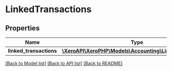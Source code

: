 # LinkedTransactions

## Properties
Name | Type | Description | Notes
------------ | ------------- | ------------- | -------------
**linked_transactions** | [**\XeroAPI\XeroPHP\Models\Accounting\LinkedTransaction[]**](LinkedTransaction.md) |  | [optional] 

[[Back to Model list]](../README.md#documentation-for-models) [[Back to API list]](../README.md#documentation-for-api-endpoints) [[Back to README]](../README.md)


